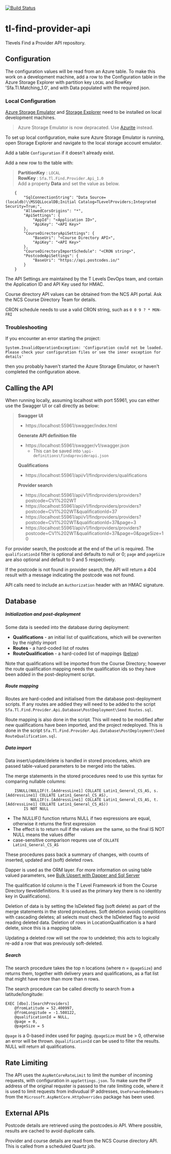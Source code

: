 [![Build Status](https://dev.azure.com/dfe-ssp/S126-Tlevelservice/_apis/build/status/S126-TL/Find%20Provider%20API/tl-find-provider-api?repoName=SkillsFundingAgency%2Ftl-find-provider-api&branchName=main)](https://dev.azure.com/dfe-ssp/S126-Tlevelservice/_build/latest?definitionId=1184&repoName=SkillsFundingAgency%2Ftl-find-provider-api&branchName=main)

# tl-find-provider-api

Tlevels Find a Provider API repository.


## Configuration

The configuration values will be read from an Azure table. To make this work on a development machine, add a row to the Configuration table in the Azure Storage Explorer with partition key `LOCAL` and RowKey 'Sfa.Tl.Matching_1.0', and with Data populated with the required json.

### Local Configuration

[Azure Storage Emulator](https://docs.microsoft.com/en-us/azure/storage/common/storage-use-emulator) 
and [Storage Explorer](https://azure.microsoft.com/en-us/features/storage-explorer/) 
need to be installed on local development machines. 
> Azure Storage Emulator is now depracated. Use [Azurite](https://skillsfundingagency.atlassian.net/wiki/spaces/NDL/pages/edit-v2/3349184600) instead.

To set up local configuration, make sure Azure Storage Emulator is running, 
open Storage Explorer and navigate to the local storage account emulator.

Add a table `Configuration` if it doesn't already exist.

Add a new row to the table with:
> **PartitionKey** : `LOCAL`  
> **RowKey** : `Sfa.Tl.Find.Provider.Api_1.0`  
> Add a property **Data** and set the value as below.  
> 
```
    {
        "SqlConnectionString": "Data Source=(localdb)\\MSSQLLocalDB;Initial Catalog=TLevelProviders;Integrated Security=True;",
        "AllowedCorsOrigins": "*",
        "ApiSettings": {
            "AppId": "<Application ID>",
            "ApiKey": "<API Key>"
        },
        "CourseDirectoryApiSettings": {
            "BaseUri": "<Course Directory API>",
            "ApiKey": "<API Key>"
        },
        "CourseDirectoryImportSchedule": "<CRON string>",
        "PostcodeApiSettings": {
            "BaseUri": "https://api.postcodes.io/"
        }
    }
```
The API Settings are maintained by the T Levels DevOps team, and contain the Application ID and API Key used for HMAC. 

Course directory API values can be obtained from the NCS API portal. Ask the NCS Course Directory Team for details.

CRON schedule needs to use a valid CRON string, such as `0 0 9 ? * MON-FRI`

### Troubleshooting

If you encounter an error starting the project:
```
System.InvalidOperationException: 'Configuration could not be loaded. Please check your configuration files or see the inner exception for details'
```
then you probably haven't started the Azure Storage Emulator, or haven't completed the configuration above.


## Calling the API

When running locally, assuming localhost with port 55961, you can either use the Swagger UI or call directly as below:

> **Swagger UI**
> - https://localhost:55961/swagger/index.html
> 
> **Generate API definition file**
> - https://localhost:55961/swagger/v1/swagger.json
>   - This can be saved into `\api-definitions\findaproviderapi.json`
> 
> **Qualifications**
> - https://localhost:55961/api/v1/findproviders/qualifications
> 
> **Provider search**
> - https://localhost:55961/api/v1/findproviders/providers?postcode=CV1%202WT
> - https://localhost:55961/api/v1/findproviders/providers?postcode=CV1%202WT&qualificationId=37
> - https://localhost:55961/api/v1/findproviders/providers?postcode=CV1%202WT&qualificationId=37&page=3
> - https://localhost:55961/api/v1/findproviders/providers?postcode=CV1%202WT&qualificationId=37&page=0&pageSize=10

For provider search, the postcode at the end of the url is required. 
The `qualificationId` filter is optional and defaults to null or 0; 
`page` and `pageSize` are also optional and default to 0 and 5 respectively.

If the postcode is not found in provider search, the API will return a 404 result with a message indicating the postcode was not found.

API calls need to include an `Authorization` header with an HMAC signature.



## Database

##### Initialization and post-deployment

Some data is seeded into the database during deployment:

- **Qualifications** - an initial list of qualifications, which will be overwriten by the nightly import
- **Routes** - a hard-coded list of routes
- **RouteQualification** - a hard-coded list of mappings ([below](#route_mapping))

Note that qualifications will be imported from the Course Directory; however the route qualification mapping needs the qualification ids so they have been added in the post-deployment script.


##### <a name="route_mapping"></a> Route mapping

Routes are hard-coded and initialised from the database post-deployment scripts. If any routes are addied they will need to be added to the script `Sfa.Tl.Find.Provider.Api.Database\PostDeployment\Seed Routes.sql`.

Route mapping is also done in the script. This will need to be modified after new qualifications have been imported, and the project redeployed.
This is done in the script `Sfa.Tl.Find.Provider.Api.Database\PostDeployment\Seed RouteQualification.sql`.

##### Data import

Data insert/update/delete is handled in stored procedures, which are passed table-valued parameters 
to be merged into the tables. 

The merge statements in the stored procedures need to use this syntax for comparing nullable columns:
```
	ISNULL(NULLIF(t.[AddressLine1] COLLATE Latin1_General_CS_AS, s.[AddressLine1] COLLATE Latin1_General_CS_AS), 
	  	   NULLIF(s.[AddressLine1] COLLATE Latin1_General_CS_AS, t.[AddressLine1] COLLATE Latin1_General_CS_AS))
		IS NOT NULL
```
- The NULLIF() function returns NULL if two expressions are equal, otherwise it returns the first expression
- The effect is to return null if the values are the same, so the final IS NOT NULL means the values differ
- case-sensitive comparison requres use of `COLLATE Latin1_General_CS_AS`

These procedures pass back a summary of changes, with counts of inserted, updated and (soft) deleted rows.

Dapper is used as the ORM layer. For more information on using table valued parameters, see [Bulk Upsert with Dapper and Sql Server](https://blog.schroederspace.com/tumbleweed-technology/bulk-upsert-with-dapper-and-sql-server)

The qualification Id column is the T Level Framework id from the Course Directory tleveldefinitions. 
It is used as the primary key there is no identity key in Qualifications).

Deletion of data is by setting the IsDeleted flag (soft delete) as part of the merge statements in the stored procedures. 
Soft deletion avoids complitions with cascading deletes; all selects must check the IsDeleted flag to avoid reading deleted data.
Deletion of rows in LocationQualification is a hard delete, since this is a mapping table.

Updating a deleted row will set the row to undeleted; this acts to logically re-add a row that was previously soft-deleted.

##### Search
The search procedure takes the top n locations (where n = `@pageSize`) and returns them, together with 
delivery years and qualifications, as a flat list that might have more than more than n rows.

The search procedure can be called directly to search from a latitude/longitude:
```
EXEC [dbo].[SearchProviders]
	@fromLatitude = 52.400997,
	@fromLongitude = -1.508122,
	@qualificationId = NULL,
	@page = 0,
	@pageSize = 5
```
`@page` is a 0-based index used for paging.
`@pageSize` must be > 0, otherwise an error will be thrown.
`@qualificationId` can be used to filter the results. NULL will return all qualifications.


## Rate Limiting

The API uses the `AspNetCoreRateLimit` to limit the number of incoming requests, with configuration in `appSettings.json`.
To make sure the IP address of the original requster is passed to the rate limiting code, where it is used to limit requests from indivudual IP addresses, `UseForwardedHeaders` from the `Microsoft.AspNetCore.HttpOverrides` package has been used. 


## External APIs

Postcode details are retrieved using the postcodes.io API. Where possible,
results are cached to avoid duplicate calls.

Provider and course details are read from the NCS Course directory API. This is called from a scheduled Quartz job.

